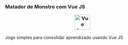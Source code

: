 ### Matador de Monstro com Vue JS <p align="center"><a href="https://vuejs.org" target="_blank" rel="noopener noreferrer"><img width="50" src="https://vuejs.org/images/logo.png" alt="Vue logo"></a></p>

Jogo simples para consolidar aprendizado usando Vue JS
